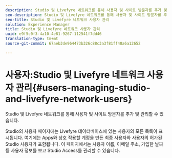 ```yaml
---
description: Studio 및 Livefyre 네트워크를 통해 사용자 및 사이트 방문자를 추가 및 관리할 수 있습니다.
seo-description: Studio 및 Livefyre 네트워크를 통해 사용자 및 사이트 방문자를 추가 및 관리할 수 있습니다.
seo-title: Studio 및 Livefyre 네트워크 사용자 관리
solution: Experience Manager
title: Studio 및 Livefyre 네트워크 사용자 관리
uuid: e9f5c0f3-4a10-4e81-9267-112541f7dd46
translation-type: tm+mt
source-git-commit: 67aeb3de964473b326c88c3a3f81ff48a6a12652

---
```



# 사용자:Studio 및 Livefyre 네트워크 사용자 관리{#users-managing-studio-and-livefyre-network-users}

Studio 및 Livefyre 네트워크를 통해 사용자 및 사이트 방문자를 추가 및 관리할 수 있습니다.

Studio의 사용자 페이지에는 Livefyre 데이터베이스에 있는 사용자의 모든 목록이 표시됩니다. 여기에는 Apps와 상호 작용할 계정을 만든 최종 사용자와 사용자의 허가된 Studio 사용자가 포함됩니다. 이 페이지에서는 사용자 이름, 이메일 주소, 가입한 날짜 등 사용자 정보를 보고 Studio Access를 관리할 수 있습니다.
